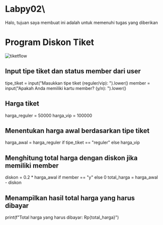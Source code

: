 # Labpy02\
Halo, tujuan saya membuat ini adalah untuk memenuhi tugas yang diberikan

# Program Diskon Tiket
![tiketflow](<tiketflow.png>)
## Input tipe tiket dan status member dari user
tipe_tiket = input("Masukkan tipe tiket (reguler/vip): ").lower()
member = input("Apakah Anda memiliki kartu member? (y/n): ").lower()

## Harga tiket
harga_reguler = 50000
harga_vip = 100000

## Menentukan harga awal berdasarkan tipe tiket
harga_awal = harga_reguler if tipe_tiket == "reguler" else harga_vip

## Menghitung total harga dengan diskon jika memiliki member
diskon = 0.2 * harga_awal if member == "y" else 0
total_harga = harga_awal - diskon

## Menampilkan hasil total harga yang harus dibayar
print(f"Total harga yang harus dibayar: Rp{total_harga}")





